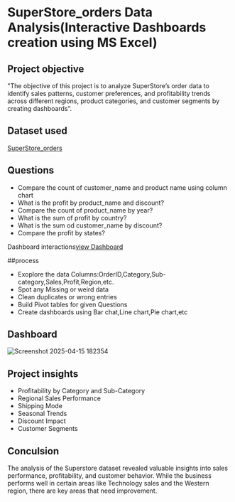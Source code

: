 # SuperStore_orders Data Analysis(Interactive Dashboards creation using MS Excel)
## Project objective
"The objective of this project is to analyze SuperStore’s order data to identify sales patterns, customer preferences, and profitability trends across different regions, product categories, and customer segments by creating dashboards”.

## Dataset used
<a href="https://github.com/Shirisha-1904/Data-analysis-Dashboards/blob/main/SuperStore_Orders.csv">SuperStore_orders</a>

## Questions
- Compare the count of customer_name and product name using column chart
- What is the profit by product_name and discount?
- Compare the count of product_name by year?
- What is the sum of profit by country?
- What is the sum od customer_name by discount?
- Compare the profit by states?

Dashboard interactions<a href="https://github.com/Shirisha-1904/Data-analysis-Dashboards/blob/main/Screenshot%202025-04-15%20182354.png">view Dashboard</a>

##process
-	Exoplore the data Columns:OrderID,Category,Sub-category,Sales,Profit,Region,etc.
-	Spot any Missing or weird data
-	Clean duplicates or wrong entries
-	Build Pivot tables for given Questions
-	Create dashboards using Bar chat,Line chart,Pie chart,etc

  ## Dashboard
  ![Screenshot 2025-04-15 182354](https://github.com/user-attachments/assets/00ae48aa-64e7-4e6b-a4fe-3fe12d484fe1)

## Project insights
-	Profitability by Category and Sub-Category
-	Regional Sales Performance
-	Shipping Mode
-	Seasonal Trends
-	Discount Impact
-	Customer Segments

## Conculsion
The analysis of the Superstore dataset revealed valuable insights into sales performance, profitability, and customer behavior. While the business performs well in certain areas like Technology sales and the Western region, there are key areas that need improvement.
